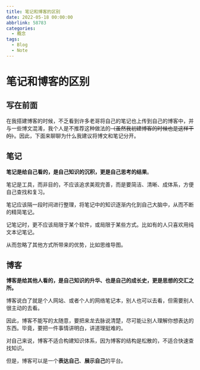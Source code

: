 ```yaml
---
title: 笔记和博客的区别
date: 2022-05-18 00:00:00
abbrlink: 58783
categories:
  - 概念
tags:
  - Blog
  - Note
---
```


# 笔记和博客的区别

## 写在前面

在我搭建博客的时候，不乏看到许多老哥将自己的笔记也上传到自己的博客中，并与一些博文混淆，我个人是不推荐这种做法的~~（虽然我初建博客的时候也是这样干的）~~。因此，下面来聊聊为什么我建议将博文和笔记分开。

## 笔记

**笔记是给自己看的，是自己知识的沉积，更是自己思考的结果**。

笔记是工具，而非目的，不应该追求美观完善，而是要简洁、清晰、成体系，方便自己查找和复习。

笔记应该隔一段时间进行整理，将笔记中的知识逐渐内化到自己大脑中，从而不断的精简笔记。

记笔记时，更不应该局限于某个软件，或局限于某些方式。比如有的人只喜欢用纯文本记笔记。

从而忽略了其他方式所带来的优势，比如思维导图。

## 博客

**博客是给其他人看的，是自己知识的升华、也是自己的成长史，更是思想的交汇之所。**

博客说白了就是个人网站、或者个人的网络笔记本，别人也可以去看，但需要别人很主动的去看。

因此，博客不能写的太随意，要把来龙去脉说清楚，尽可能让别人理解你想表达的东西。毕竟，要把一件事情讲明白，讲道理挺难的。

对自己来说，博客不适合构建知识体系，因为博客的结构是松散的，不适合快速查找知识。

但是，博客可以是一个**表达自己**、**展示自己**的平台。
